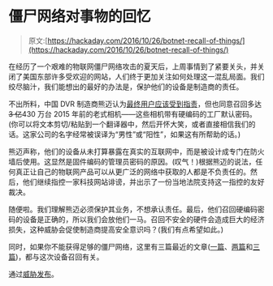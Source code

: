 # 僵尸网络对事物的回忆

> 原文:[https://hackaday.com/2016/10/26/botnet-recall-of-things/](https://hackaday.com/2016/10/26/botnet-recall-of-things/)

在经历了一个艰难的物联网僵尸网络攻击的夏天后，上周事情到了紧要关头，并关闭了美国东部许多受欢迎的网站，人们终于更加关注如何处理这一混乱局面。我们绞尽脑汁，我们能想出的最好的办法是，保护他们的设备是制造商的责任。

不出所料，中国 DVR 制造商熊迈认为[最终用户应该受到指责](http://mp.weixin.qq.com/s?__biz=MzA4MDQ4NjMwOA==&mid=2651450911&idx=1&sn=f4d41b6fae77ece8493fdec1197d97f0&chksm=845ec4d4b3294dc23df1d6ecba1e76ccec9ac6533aef4403ecf34f9b72e4cb3c7c94e57dfc89&mpshare=1&scene=1&srcid=1024DskPGO5o4Jgp1qYNtrDZ#wechat_redirect)，但也同意召回多达 ~~3 亿~~430 万台 2015 年前的老式相机——这些相机带有硬编码的工厂默认密码。(你可以将文本剪切/粘贴到一个翻译器中，然后开怀大笑，或者直接相信我们的话。这家公司的名字经常被误译为“男性”或“阳性”，如果这有所帮助的话。)

熊迈声称，他们的设备从未打算暴露在真实的互联网中，而是被设计成专门在防火墙后使用。这显然是固件编码的管理员密码的原因。(叹气！)根据熊迈的说法，任何真正让自己的物联网产品可以从更广泛的网络中获取的人都是不负责任的。然后，他们继续指控一家科技网站诽谤，并出示了一份当地法院支持这一指控的友好裁决。

随便啦。我们理解熊迈必须保护其业务，不想承认责任。最后，他们召回硬编码密码的设备是正确的，所以我们会放他们一马。召回不安全的硬件会造成巨大的经济损失，这种威胁会促使制造商提高安全意识吗？(我们有点希望如此。)

同时，如果你不能获得足够的僵尸网络，这里有三篇最近的文章([一篇](https://threatpost.com/chinese-manufacturer-recalls-iot-gear-following-dyn-ddos/121496/)、[两篇](http://hackaday.com/2016/10/06/how-to-become-part-of-an-iot-botnet/)和[三篇](http://hackaday.com/2016/10/20/hajime-yet-another-iot-botnet/))，都与这次设备召回有关。

通过[威胁发布](https://threatpost.com/chinese-manufacturer-recalls-iot-gear-following-dyn-ddos/121496/)。